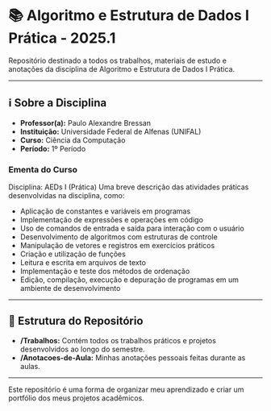 # 📚 Algoritmo e Estrutura de Dados I Prática - 2025.1

Repositório destinado a todos os trabalhos, materiais de estudo e anotações da disciplina de Algoritmo e Estrutura de Dados I Prática.

---

## ℹ️ Sobre a Disciplina

- **Professor(a):** Paulo Alexandre Bressan
- **Instituição:** Universidade Federal de Alfenas (UNIFAL)
- **Curso:** Ciência da Computação
- **Período:** 1º Período

### Ementa do Curso
Disciplina: AEDs I (Prática)
Uma breve descrição das atividades práticas desenvolvidas na disciplina, como:
- Aplicação de constantes e variáveis em programas
- Implementação de expressões e operações em código
- Uso de comandos de entrada e saída para interação com o usuário
- Desenvolvimento de algoritmos com estruturas de controle
- Manipulação de vetores e registros em exercícios práticos
- Criação e utilização de funções
- Leitura e escrita em arquivos de texto
- Implementação e teste dos métodos de ordenação
- Edição, compilação, execução e depuração de programas em um ambiente de desenvolvimento


---

## 📂 Estrutura do Repositório

- **/Trabalhos:** Contém todos os trabalhos práticos e projetos desenvolvidos ao longo do semestre.
- **/Anotacoes-de-Aula:** Minhas anotações pessoais feitas durante as aulas.

---

Este repositório é uma forma de organizar meu aprendizado e criar um portfólio dos meus projetos acadêmicos.
